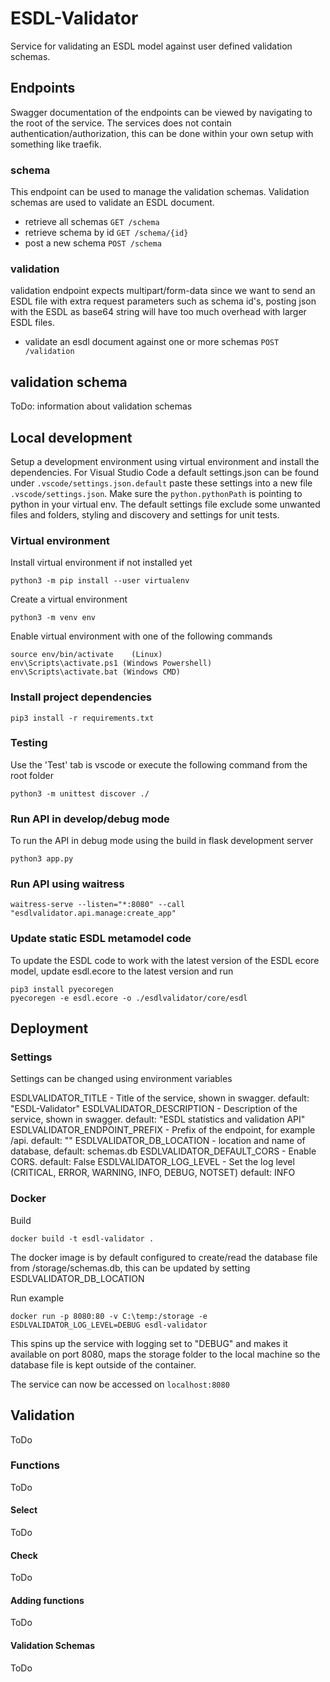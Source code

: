 # ESDL-Validator
Service for validating an ESDL model against user defined validation schemas. 

## Endpoints
Swagger documentation of the endpoints can be viewed by navigating to the root of the service. The services does not contain authentication/authorization, this can be done within your own setup with something like traefik.

### schema
This endpoint can be used to manage the validation schemas. Validation schemas are used to validate an ESDL document.

- retrieve all schemas ```GET /schema```
- retrieve schema by id ```GET /schema/{id}```
- post a new schema ```POST /schema```

### validation
validation endpoint expects multipart/form-data since we want to send an ESDL file with extra request parameters such as schema id's, posting json with the ESDL as base64 string will have too much overhead with larger ESDL files.

- validate an esdl document against one or more schemas ```POST /validation```

## validation schema
ToDo: information about validation schemas

## Local development
Setup a development environment using virtual environment and install the dependencies. For Visual Studio Code a default settings.json can be found under ```.vscode/settings.json.default``` paste these settings into a new file ```.vscode/settings.json```. Make sure the ```python.pythonPath``` is pointing to python in your virtual env. The default settings file exclude some unwanted files and folders, styling and discovery and settings for unit tests.

### Virtual environment
Install virtual environment if not installed yet
```
python3 -m pip install --user virtualenv
```

Create a virtual environment
```
python3 -m venv env
```

Enable virtual environment with one of the following commands
```
source env/bin/activate    (Linux)
env\Scripts\activate.ps1 (Windows Powershell)
env\Scripts\activate.bat (Windows CMD)
```

### Install project dependencies
```
pip3 install -r requirements.txt
```

### Testing
Use the 'Test' tab is vscode or execute the following command from the root folder
```
python3 -m unittest discover ./
```

### Run API in develop/debug mode
To run the API in debug mode using the build in flask development server
```
python3 app.py
```

### Run API using waitress
```
waitress-serve --listen="*:8080" --call "esdlvalidator.api.manage:create_app"
```

### Update static ESDL metamodel code
To update the ESDL code to work with the latest version of the ESDL ecore model, update esdl.ecore to the latest version and run

```
pip3 install pyecoregen
pyecoregen -e esdl.ecore -o ./esdlvalidator/core/esdl
```

## Deployment

### Settings
Settings can be changed using environment variables

ESDLVALIDATOR_TITLE - Title of the service, shown in swagger. default: "ESDL-Validator"
ESDLVALIDATOR_DESCRIPTION - Description of the service, shown in swagger. default: "ESDL statistics and validation API"
ESDLVALIDATOR_ENDPOINT_PREFIX - Prefix of the endpoint, for example /api. default: ""
ESDLVALIDATOR_DB_LOCATION - location and name of database, default: schemas.db
ESDLVALIDATOR_DEFAULT_CORS - Enable CORS. default: False
ESDLVALIDATOR_LOG_LEVEL - Set the log level (CRITICAL, ERROR, WARNING, INFO, DEBUG, NOTSET) default: INFO

### Docker

Build
```
docker build -t esdl-validator .
```

The docker image is by default configured to create/read the database file from /storage/schemas.db, this can be updated by setting ESDLVALIDATOR_DB_LOCATION

Run example
```
docker run -p 8080:80 -v C:\temp:/storage -e ESDLVALIDATOR_LOG_LEVEL=DEBUG esdl-validator
```
This spins up the service with logging set to "DEBUG" and makes it available on port 8080, maps the storage folder to the local machine so the database file is kept outside of the container.

The service can now be accessed on ```localhost:8080```

## Validation
ToDo 

### Functions
ToDo 

#### Select
ToDo 

#### Check
ToDo 

#### Adding functions
ToDo 

#### Validation Schemas
ToDo 